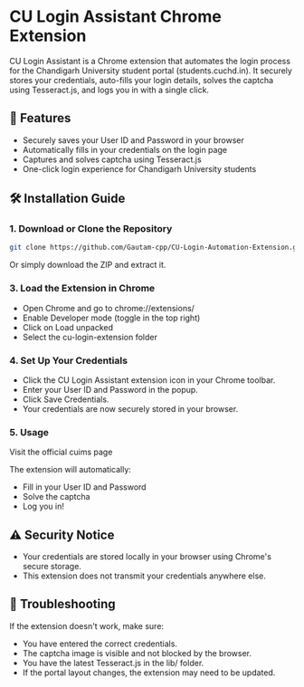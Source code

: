 # CU Login Assistant Chrome Extension

CU Login Assistant is a Chrome extension that automates the login process for the Chandigarh University student portal (students.cuchd.in). It securely stores your credentials, auto-fills your login details, solves the captcha using Tesseract.js, and logs you in with a single click.

## 🚀 Features

- Securely saves your User ID and Password in your browser
- Automatically fills in your credentials on the login page
- Captures and solves captcha using Tesseract.js
- One-click login experience for Chandigarh University students

## 🛠️ Installation Guide

### 1. Download or Clone the Repository

```bash
git clone https://github.com/Gautam-cpp/CU-Login-Automation-Extension.git
```

Or simply download the ZIP and extract it.

### 3. Load the Extension in Chrome

- Open Chrome and go to chrome://extensions/
- Enable Developer mode (toggle in the top right)
- Click on Load unpacked
- Select the cu-login-extension folder

### 4. Set Up Your Credentials

- Click the CU Login Assistant extension icon in your Chrome toolbar.
- Enter your User ID and Password in the popup.
- Click Save Credentials.
- Your credentials are now securely stored in your browser.

### 5. Usage

Visit the official cuims page

The extension will automatically:
- Fill in your User ID and Password
- Solve the captcha
- Log you in!

## ⚠️ Security Notice

- Your credentials are stored locally in your browser using Chrome's secure storage.
- This extension does not transmit your credentials anywhere else.

## 🧩 Troubleshooting

If the extension doesn't work, make sure:
- You have entered the correct credentials.
- The captcha image is visible and not blocked by the browser.
- You have the latest Tesseract.js in the lib/ folder.
- If the portal layout changes, the extension may need to be updated.
